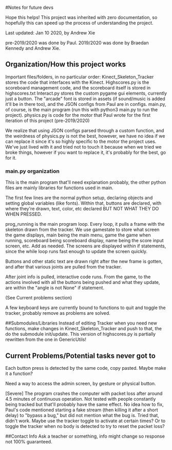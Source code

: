 #Notes for future devs

Hope this helps! This project was inherited with zero documentation, so hopefully this can speed up the process of understanding the project.

Last updated: Jan 10 2020, by Andrew Xie

pre-2019/2020 was done by Paul. 2019/2020 was done by Braedan Kennedy and Andrew Xie.

## Organization/How this project works
Important files/folders, in no particular order:
Kinect_Skeleton_Tracker stores the code that interfaces with the Kinect.
Highscores.py is the scoreboard management code, and the scoreboard itself is stored in highscores.txt
Interact.py stores the custom pygame gui elements, currently just a button.
The "arcade" font is stored in assets (if sound/music is added it'll be in there too), and the JSON configs from Paul are in configs.
main.py, of course, is the main program (run this with python3 main.py to run the project).
physics.py is code for the motor that Paul wrote for the first iteration of this project (pre-2019/2020)

We realize that using JSON configs parsed through a custom function, and the weirdness of physics.py is not the best, however, we have no idea if we can replace it since it's so highly specific to the motor the project uses. We've just lived with it and tried not to touch it because when we tried we broke things, however if you want to replace it, it's probably for the best, go for it.

### main.py organization
This is the main program that'll need explanation probably, the other python files are mainly libraries for functions used in main.

The first few lines are the normal python setup, declaring objects and setting global variables (like fonts). Within that, buttons are declared, with where they're drawn, text, color, etc declared BUT NOT WHAT THEY DO WHEN PRESSED.

prog_running is the main program loop. Every loop, it pulls a frame with the skeleton drawn from the tracker. We use gamestate to store what screen the game displays, main being the main menu, game the game when running, scoreboard being scoreboard display, name being the score input screen, etc. Add as needed. The screens are displayed within if statements, since the while loop runs fast enough to update the screen quickly.

Buttons and other static text are drawn right after the new frame is gotten, and after that various joints are pulled from the tracker.

After joint info is pulled, interactive code runs. From the game, to the actions involved with all the buttons being pushed and what they update, are within the "angle is not None" if statement.

(See Current problems section)

A few keyboard keys are currently bound to functions to quit and toggle the tracker, probably remove as problems are solved.

##Submodules/Libraries
Instead of editing Tracker when you need new functions, make changes in Kinect_Skeleton_Tracker and push to that, the do the submodule init/update.
This version of highscores.py is partially rewritten from the one in GenericUtils!


## Current Problems/Potential tasks never got to

Each button press is detected by the same code, copy pasted. Maybe make it a function?

Need a way to access the admin screen, by gesture or physical button.

[Severe] The program crashes the computer with packet loss after around 4.5 minutes of continuous operation. Not tested with people constantly being tracked but that'll probably have the same effect. No idea how to fix, Paul's code mentioned starting a fake stream (then killing it after a short delay) to "bypass a bug," but did not mention what the bug is. Tried that, didn't work. Maybe use the tracker toggle to activate at certain times? Or to toggle the tracker when no body is detected to try to reset the packet loss?  


##Contact Info
Ask a teacher or something, info might change so response not 100% guaranteed.
